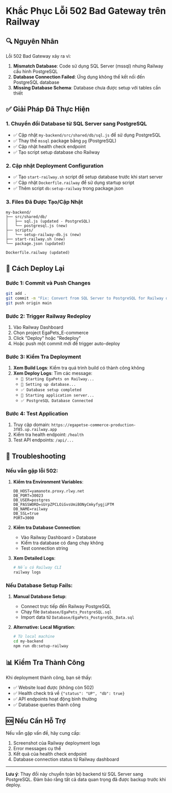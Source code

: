 # Khắc Phục Lỗi 502 Bad Gateway trên Railway

## 🔍 Nguyên Nhân

Lỗi 502 Bad Gateway xảy ra vì:
1. **Mismatch Database**: Code sử dụng SQL Server (mssql) nhưng Railway cấu hình PostgreSQL
2. **Database Connection Failed**: Ứng dụng không thể kết nối đến PostgreSQL database
3. **Missing Database Schema**: Database chưa được setup với tables cần thiết

## ✅ Giải Pháp Đã Thực Hiện

### 1. Chuyển đổi Database từ SQL Server sang PostgreSQL
- ✅ Cập nhật `my-backend/src/shared/db/sql.js` để sử dụng PostgreSQL
- ✅ Thay thế `mssql` package bằng `pg` (PostgreSQL)
- ✅ Cập nhật health check endpoint
- ✅ Tạo script setup database cho Railway

### 2. Cập nhật Deployment Configuration
- ✅ Tạo `start-railway.sh` script để setup database trước khi start server
- ✅ Cập nhật `Dockerfile.railway` để sử dụng startup script
- ✅ Thêm script `db:setup-railway` trong package.json

### 3. Files Đã Được Tạo/Cập Nhật
```
my-backend/
├── src/shared/db/
│   ├── sql.js (updated - PostgreSQL)
│   └── postgresql.js (new)
├── scripts/
│   └── setup-railway-db.js (new)
├── start-railway.sh (new)
└── package.json (updated)

Dockerfile.railway (updated)
```

## 🚀 Cách Deploy Lại

### Bước 1: Commit và Push Changes
```bash
git add .
git commit -m "Fix: Convert from SQL Server to PostgreSQL for Railway deployment"
git push origin main
```

### Bước 2: Trigger Railway Redeploy
1. Vào Railway Dashboard
2. Chọn project EgaPets_E-commerce
3. Click "Deploy" hoặc "Redeploy"
4. Hoặc push một commit mới để trigger auto-deploy

### Bước 3: Kiểm Tra Deployment
1. **Xem Build Logs**: Kiểm tra quá trình build có thành công không
2. **Xem Deploy Logs**: Tìm các message:
   - `🚀 Starting EgaPets on Railway...`
   - `🔧 Setting up database...`
   - `✅ Database setup completed`
   - `🎯 Starting application server...`
   - `✅ PostgreSQL Database Connected`

### Bước 4: Test Application
1. Truy cập domain: `https://egapetse-commerce-production-3f85.up.railway.app`
2. Kiểm tra health endpoint: `/health`
3. Test API endpoints: `/api/...`

## 🔧 Troubleshooting

### Nếu vẫn gặp lỗi 502:

1. **Kiểm tra Environment Variables**:
   ```
   DB_HOST=yamanote.proxy.rlwy.net
   DB_PORT=30023
   DB_USER=postgres
   DB_PASSWORD=sUrpZPCLOiGvsUmiBONyCmkyfygjiPTM
   DB_NAME=railway
   DB_SSL=true
   PORT=3000
   ```

2. **Kiểm tra Database Connection**:
   - Vào Railway Dashboard > Database
   - Kiểm tra database có đang chạy không
   - Test connection string

3. **Xem Detailed Logs**:
   ```bash
   # Nếu có Railway CLI
   railway logs
   ```

### Nếu Database Setup Fails:

1. **Manual Database Setup**:
   - Connect trực tiếp đến Railway PostgreSQL
   - Chạy file `Database/EgaPets_PostgreSQL.sql`
   - Import data từ `Database/EgaPets_PostgreSQL_Data.sql`

2. **Alternative: Local Migration**:
   ```bash
   # Từ local machine
   cd my-backend
   npm run db:setup-railway
   ```

## 📊 Kiểm Tra Thành Công

Khi deployment thành công, bạn sẽ thấy:
- ✅ Website load được (không còn 502)
- ✅ Health check trả về `{"status": "UP", "db": true}`
- ✅ API endpoints hoạt động bình thường
- ✅ Database queries thành công

## 🆘 Nếu Cần Hỗ Trợ

Nếu vẫn gặp vấn đề, hãy cung cấp:
1. Screenshot của Railway deployment logs
2. Error messages cụ thể
3. Kết quả của health check endpoint
4. Database connection status từ Railway dashboard

---

**Lưu ý**: Thay đổi này chuyển toàn bộ backend từ SQL Server sang PostgreSQL. Đảm bảo rằng tất cả data quan trọng đã được backup trước khi deploy.
